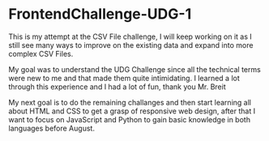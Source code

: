 # FrontendChallenge-UDG-1

This is my attempt at the CSV File challenge, I will keep working on it as I still see many ways to improve on the existing data and expand into more complex CSV Files.

My goal was to understand the UDG Challenge since all the technical terms were new to me and that made them quite intimidating. I learned a lot through this experience and I had a lot of fun, thank you Mr. Breit

My next goal is to do the remaining challanges and then start learning all about HTML and CSS to get a grasp of responsive web design, after that I want to focus on JavaScript and Python to gain basic knowledge in both languages before August.
